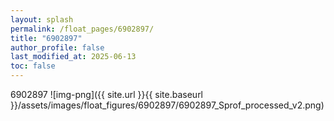 ```yaml
---
layout: splash
permalink: /float_pages/6902897/
title: "6902897"
author_profile: false
last_modified_at: 2025-06-13
toc: false
---
```

 
6902897
![img-png]({{ site.url }}{{ site.baseurl }}/assets/images/float_figures/6902897/6902897_Sprof_processed_v2.png)